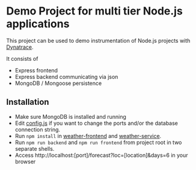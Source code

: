 # Demo Project for multi tier Node.js applications
This project can be used to demo instrumentation of Node.js projects with [Dynatrace][1].

It consists of 

* Express frontend
* Express backend communicating via json
* MongoDB / Mongoose persistence

## Installation
* Make sure MongoDB is installed and running
* Edit [config.js](config.js) if you want to change the ports and/or the database connection string.
* Run `npm install` in [weather-frontend](weather-frontend) and [weather-service](weather-service).
* Run `npm run backend` and `npm run frontend` from project root in two separate shells.
* Access http://localhost:[port]/forecast?loc=[location]&days=6 in your browser



[1]: http://www.dynatrace.com/en/products/dynatrace-free-trial.html